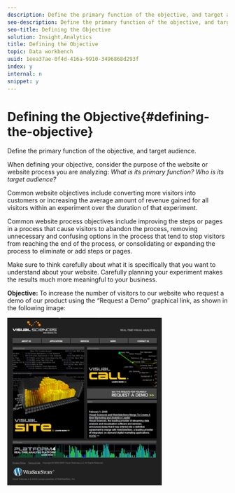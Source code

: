 ```yaml
---
description: Define the primary function of the objective, and target audience.
seo-description: Define the primary function of the objective, and target audience.
seo-title: Defining the Objective
solution: Insight,Analytics
title: Defining the Objective
topic: Data workbench
uuid: 1eea37ae-0f4d-416a-9910-3496868d293f
index: y
internal: n
snippet: y
---
```


# Defining the Objective{#defining-the-objective}

Define the primary function of the objective, and target audience.

When defining your objective, consider the purpose of the website or website process you are analyzing: *What is its primary function? Who is its target audience?*

Common website objectives include converting more visitors into customers or increasing the average amount of revenue gained for all visitors within an experiment over the duration of that experiment.

Common website process objectives include improving the steps or pages in a process that cause visitors to abandon the process, removing unnecessary and confusing options in the process that tend to stop visitors from reaching the end of the process, or consolidating or expanding the process to eliminate or add steps or pages.

Make sure to think carefully about what it is specifically that you want to understand about your website. Carefully planning your experiment makes the results much more meaningful to your business.

**Objective:** To increase the number of visitors to our website who request a demo of our product using the “Request a Demo” graphical link, as shown in the following image:

![](assets/ControlPage.png)

